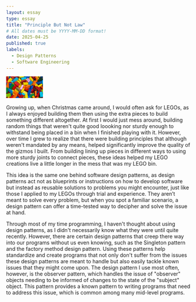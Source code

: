 ```yaml
---
layout: essay
type: essay
title: "Principle But Not Law"
# All dates must be YYYY-MM-DD format!
date: 2025-04-25
published: true
labels:
  - Design Patterns
  - Software Engineering
---
```


<img width="100px" class="rounded float-start pe-4" src="../img/s-l1200.jpg">

Growing up, when Christmas came around, I would often ask for LEGOs, as I always enjoyed building them then using the extra pieces to build something different altogether. At first I would just mess around, building random things that weren't quite good loooking nor sturdy enough to withstand being placed in a bin when I finished playing with it. However, over time I grew to realize that there were building principles that although weren't mandated by any means, helped significantly improve the quality of the gizmos I built. From building lining up pieces in different ways to using more sturdy joints to connect pieces, these ideas helped my LEGO creations live a little longer in the mess that was my LEGO bin.

This idea is the same one behind software design patterns, as design patterns act not as blueprints or instructions on how to develop software but instead as reusable solutions to problems you might encounter, just like those I applied to my LEGOs through trial and experience. They aren’t meant to solve every problem, but when you spot a familiar scenario, a design pattern can offer a time-tested way to decipher and solve the issue at hand.

Through most of my time programming, I haven't thought about using design patterns, as I didn't necessarily know what they were until quite recently. However, there are certain design patterns that creep there way into our programs without us even knowing, such as the Singleton pattern and the factory method design pattern. Using these patterns help standardize and create programs that not only don't suffer from the issues these design patterns are meant to handle but also easily tackle known issues that they might come upon. The design pattern I use most often, however, is the observer pattern, which handles the issue of "observer" objects needing to be informed of changes to the state of the "subject" object. This pattern provides a known pattern to writing programs that need to address this issue, which is common among many mid-level programs.
